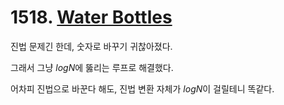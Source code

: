 # 1518. [Water Bottles](./1518.cpp)

진법 문제긴 한데, 숫자로 바꾸기 귀찮아졌다.

그래서 그냥 $log N$에 뚫리는 루프로 해결했다.

어차피 진법으로 바꾼다 해도, 진법 변환 자체가 $log N$이 걸릴테니 똑같다.
